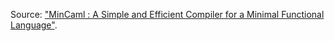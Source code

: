 Source: ["MinCaml : A Simple and Efficient Compiler for a Minimal Functional Language"](https://esumii.github.io/min-caml/index-e.html).
